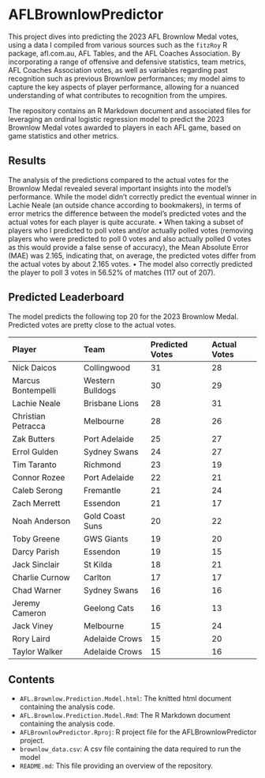 # AFLBrownlowPredictor
This project dives into predicting the 2023 AFL Brownlow Medal votes, using a data I compiled from various sources such as the `fitzRoy` R package, afl.com.au, AFL Tables, and the AFL Coaches Association. By incorporating a range of offensive and defensive statistics, team metrics, AFL Coaches Association votes, as well as variables regarding past recognition such as previous Brownlow performances; my model aims to capture the key aspects of player performance, allowing for a nuanced understanding of what contributes to recognition from the umpires.

The repository contains an R Markdown document and associated files for leveraging an ordinal logistic regression model to predict the 2023 Brownlow Medal votes awarded to players in each AFL game, based on game statistics and other metrics.

## Results
The analysis of the predictions compared to the actual votes for the Brownlow Medal revealed several important insights into the model’s performance. While the model didn’t correctly predict the eventual winner in Lachie Neale (an outside chance according to bookmakers), in terms of error metrics the difference between the model’s predicted votes and the actual votes for each player is quite accurate.
• When taking a subset of players who I predicted to poll votes and/or actually polled votes (removing players who were predicted to poll 0 votes and also actually polled 0 votes as this would provide a false sense of accuracy), the Mean Absolute Error (MAE) was 2.165, indicating that, on average, the predicted votes differ from the actual votes by about 2.165 votes.
• The model also correctly predicted the player to poll 3 votes in 56.52% of matches (117 out of 207).

## Predicted Leaderboard

The model predicts the following top 20 for the 2023 Brownlow Medal. Predicted votes are pretty close to the actual votes.

| Player | Team | Predicted Votes | Actual Votes |
| :----- | :--- | :-------------- | :----------- |
| Nick Daicos | Collingwood | 31 | 28 |
| Marcus Bontempelli | Western Bulldogs | 30 | 29 |
| Lachie Neale | Brisbane Lions | 28 | 31 |
| Christian Petracca | Melbourne | 28 | 26 |
| Zak Butters | Port Adelaide | 25 | 27 |
| Errol Gulden | Sydney Swans | 24 | 27 |
| Tim Taranto | Richmond | 23 | 19 |
| Connor Rozee | Port Adelaide | 22 | 21 |
| Caleb Serong | Fremantle | 21 | 24 |
| Zach Merrett | Essendon | 21 | 17 |
| Noah Anderson	| Gold Coast Suns	| 20 | 22 |
| Toby Greene	| GWS Giants | 19 |	20 |
| Darcy Parish | Essendon	| 19 | 15 |
| Jack Sinclair | St Kilda | 18 |	21 |
| Charlie Curnow | Carlton | 17 |	17 |
| Chad Warner	| Sydney Swans | 16 | 16 |
| Jeremy Cameron | Geelong Cats	| 16 | 13 | 
| Jack Viney | Melbourne | 15	| 24 |
| Rory Laird | Adelaide Crows	| 15 | 20 |
| Taylor Walker	| Adelaide Crows | 15 | 16 |


## Contents
- `AFL.Brownlow.Prediction.Model.html`: The knitted html document containing the analysis code.
- `AFL.Brownlow.Prediction.Model.Rmd`: The R Markdown document containing the analysis code.
- `AFLBrownlowPredictor.Rproj`: R project file for the AFLBrownlowPredictor project.
- `brownlow_data.csv`: A csv file containing the data required to run the model
- `README.md`: This file providing an overview of the repository.

